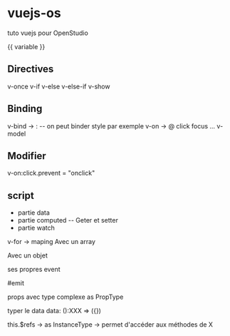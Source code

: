 # vuejs-os
tuto vuejs pour OpenStudio

{{ variable }}

## Directives
v-once
v-if
v-else
v-else-if
v-show

## Binding
v-bind -> :
    -- on peut binder style par exemple
v-on -> @
    click
    focus
    ...
v-model

## Modifier
v-on:click.prevent = "onclick"


## script
- partie data
- partie computed
    -- Geter et setter
- partie watch

v-for -> maping
Avec un array
<div v-for="item of items" v-bind:key="item.id">
  <!-- content -->
</div>
Avec un objet
<div v-for="(value, name, index) in object" >
  <!-- content -->
</div>

ses propres event

#emit

props avec type complexe
as PropType<T>

typer le data data: ():XXX => ({})

this.$refs -> as InstanceType<typeof X> -> permet d'accéder aux méthodes de X